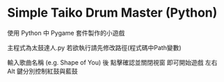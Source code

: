 # Simple Taiko Drum Master (Python)

使用 Python 中 Pygame 套件製作的小遊戲

主程式為太鼓達人.py
若欲執行請先修改路徑(程式碼中Path變數)

輸入歌曲名稱 (e.g. Shape of You) 後
點擊確認並關閉視窗 即可開始遊戲
左右 Alt 鍵分別控制紅鼓與藍鼓